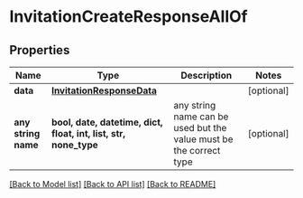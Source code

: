 # InvitationCreateResponseAllOf


## Properties
Name | Type | Description | Notes
------------ | ------------- | ------------- | -------------
**data** | [**InvitationResponseData**](InvitationResponseData.md) |  | [optional] 
**any string name** | **bool, date, datetime, dict, float, int, list, str, none_type** | any string name can be used but the value must be the correct type | [optional]

[[Back to Model list]](../README.md#documentation-for-models) [[Back to API list]](../README.md#documentation-for-api-endpoints) [[Back to README]](../README.md)


